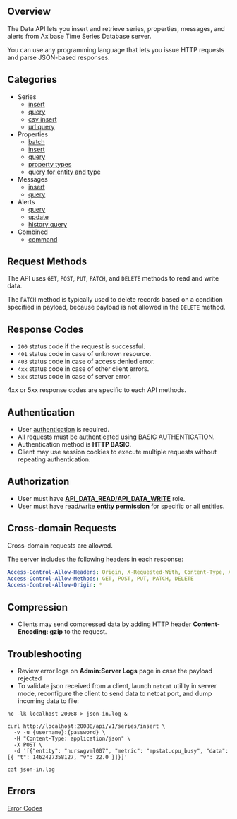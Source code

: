 ## Overview

The Data API lets you insert and retrieve series, properties, messages, and alerts from Axibase Time Series Database server. 

You can use any programming language that lets you issue HTTP requests and parse JSON-based responses. 

## Categories

* Series
  - [insert](series/insert.md)
  - [query](series/query.md)
  - [csv insert](series/csv-insert.md)
  - [url query](series/url-query.md)
* Properties
  - [batch](properties/batch.md)
  - [insert](properties/insert.md)
  - [query](properties/query.md)
  - [property types](properties/property-types.md)
  - [query for entity and type](properties/query-for-entity-and-type.md)
* Messages
  - [insert](messages/insert.md)
  - [query](messages/query.md)
* Alerts
  - [query](alerts/query.md)
  - [update](alerts/update.md)
  - [history query](alerts/history-query.md)
* Combined
  - [command](command.md)

## Request Methods

The API uses `GET`, `POST`, `PUT`, `PATCH`, and `DELETE` methods to read and write data.

The `PATCH` method is typically used to delete records based on a condition specified in payload, because payload is not allowed in the `DELETE` method. 

## Response Codes

* `200` status code if the request is successful.
* `401` status code in case of unknown resource.
* `403` status code in case of access denied error.
* `4xx` status code in case of other client errors.
* `5xx` status code in case of server error. 

4xx or 5xx response codes are specific to each API methods.

## Authentication

* User [authentication](/administration/user-authentiication.md) is required.
* All requests must be authenticated using BASIC AUTHENTICATION.
* Authentication method is **HTTP BASIC**.
* Client may use session cookies to execute multiple requests without repeating authentication.

## Authorization

* User must have [**API_DATA_READ**/**API_DATA_WRITE**](/administration/user-authorization.md#available-api-roles) role.
* User must have read/write [**entity permission**](/administration/user-authorization.md#entity-permissions) for specific or all entities.
 
## Cross-domain Requests

Cross-domain requests are allowed. 

The server includes the following headers in each response:

```yaml
Access-Control-Allow-Headers: Origin, X-Requested-With, Content-Type, Accept, Authorization
Access-Control-Allow-Methods: GET, POST, PUT, PATCH, DELETE
Access-Control-Allow-Origin: *
```

## Compression

* Clients may send compressed data by adding HTTP header **Content-Encoding: gzip** to the request.

## Troubleshooting

* Review error logs on **Admin:Server Logs** page in case the payload rejected
* To validate json received from a client, launch `netcat` utility in server mode, reconfigure the client to send data to netcat port, and dump incoming data to file:

```
nc -lk localhost 20088 > json-in.log &

curl http://localhost:20088/api/v1/series/insert \
  -v -u {username}:{password} \
  -H "Content-Type: application/json" \
  -X POST \
  -d '[{"entity": "nurswgvml007", "metric": "mpstat.cpu_busy", "data": [{ "t": 1462427358127, "v": 22.0 }]}]'

cat json-in.log
```

## Errors

[Error Codes](https://github.com/axibase/atsd-docs/blob/master/api/data/error-codes.md)
